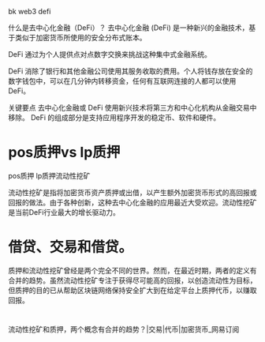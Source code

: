bk web3 defi

什么是去中心化金融（DeFi）？
去中心化金融 (DeFi) 是一种新兴的金融技术，基于类似于加密货币所使用的安全分布式账本。

DeFi 通过为个人提供点对点数字交换来挑战这种集中式金融系统。

DeFi 消除了银行和其他金融公司使用其服务收取的费用。个人将钱存放在安全的数字钱包中，可以在几分钟内转移资金，任何有互联网连接的人都可以使用 DeFi。


关键要点
去中心化金融或 DeFi 使用新兴技术将第三方和中心化机构从金融交易中移除。
DeFi 的组成部分是支持应用程序开发的稳定币、软件和硬件。


# pos质押vs lp质押
pos质押
lp质押流动性挖矿

流动性挖矿是指将加密货币资产质押或出借，以产生额外加密货币形式的高回报或回报的做法。由于各种创新，这种去中心化金融的应用最近大受欢迎。流动性挖矿是当前DeFi行业最大的增长驱动力。

# 借贷、交易和借贷。



质押和流动性挖矿曾经是两个完全不同的世界。然而，在最近时期，两者的定义有合并的趋势。虽然流动性挖矿专注于获得尽可能高的回报，以创造流动性为目标，但质押的目的已从帮助区块链网络保持安全扩大到在给定平台上质押代币，以赚取回报。


#


流动性挖矿和质押，两个概念有合并的趋势？|交易|代币|加密货币_网易订阅